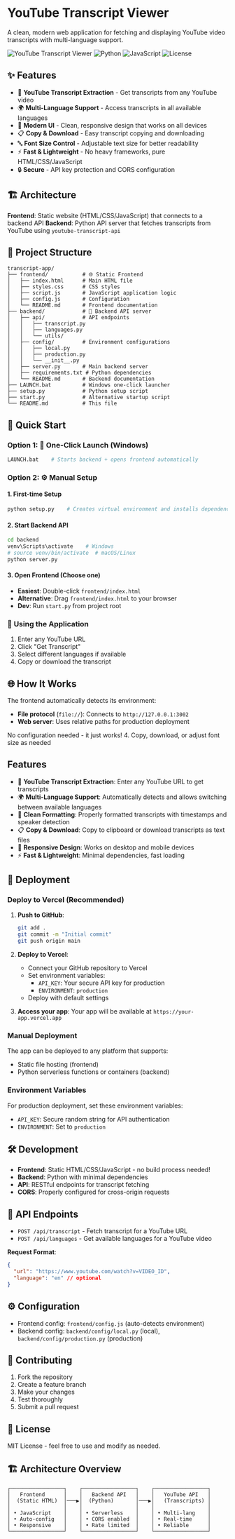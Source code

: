 # YouTube Transcript Viewer

A clean, modern web application for fetching and displaying YouTube video transcripts with multi-language support.

![YouTube Transcript Viewer](https://img.shields.io/badge/YouTube-Transcript%20Viewer-red?style=for-the-badge&logo=youtube)
![Python](https://img.shields.io/badge/Python-3.7+-blue?style=for-the-badge&logo=python)
![JavaScript](https://img.shields.io/badge/JavaScript-ES6+-yellow?style=for-the-badge&logo=javascript)
![License](https://img.shields.io/badge/License-MIT-green?style=for-the-badge)

## ✨ Features

- 🎥 **YouTube Transcript Extraction** - Get transcripts from any YouTube video
- 🌍 **Multi-Language Support** - Access transcripts in all available languages
- 🎨 **Modern UI** - Clean, responsive design that works on all devices
- 📋 **Copy & Download** - Easy transcript copying and downloading
- 🔤 **Font Size Control** - Adjustable text size for better readability
- ⚡ **Fast & Lightweight** - No heavy frameworks, pure HTML/CSS/JavaScript
- 🔒 **Secure** - API key protection and CORS configuration

## 🏗️ Architecture

**Frontend**: Static website (HTML/CSS/JavaScript) that connects to a backend API
**Backend**: Python API server that fetches transcripts from YouTube using `youtube-transcript-api`

## 📁 Project Structure

```
transcript-app/
├── frontend/           # 🌐 Static Frontend
│   ├── index.html      # Main HTML file
│   ├── styles.css      # CSS styles
│   ├── script.js       # JavaScript application logic
│   ├── config.js       # Configuration
│   └── README.md       # Frontend documentation
├── backend/            # 🔧 Backend API server
│   ├── api/            # API endpoints
│   │   ├── transcript.py
│   │   ├── languages.py
│   │   └── utils/
│   ├── config/         # Environment configurations
│   │   ├── local.py
│   │   ├── production.py
│   │   └── __init__.py
│   ├── server.py       # Main backend server
│   ├── requirements.txt # Python dependencies
│   └── README.md       # Backend documentation
├── LAUNCH.bat          # Windows one-click launcher
├── setup.py            # Python setup script
├── start.py            # Alternative startup script
└── README.md           # This file
```

## 🚀 Quick Start

### Option 1: 🎯 **One-Click Launch (Windows)**
```bash
LAUNCH.bat    # Starts backend + opens frontend automatically
```

### Option 2: ⚙️ **Manual Setup**

#### 1. First-time Setup
```bash
python setup.py    # Creates virtual environment and installs dependencies
```

#### 2. Start Backend API
```bash
cd backend
venv\Scripts\activate    # Windows
# source venv/bin/activate  # macOS/Linux
python server.py
```

#### 3. Open Frontend (Choose one)
- **Easiest**: Double-click `frontend/index.html`
- **Alternative**: Drag `frontend/index.html` to your browser
- **Dev**: Run `start.py` from project root

### 🎯 **Using the Application**
1. Enter any YouTube URL
2. Click "Get Transcript" 
3. Select different languages if available
4. Copy or download the transcript

## 🌐 How It Works

The frontend automatically detects its environment:
- **File protocol** (`file://`): Connects to `http://127.0.0.1:3002`
- **Web server**: Uses relative paths for production deployment

No configuration needed - it just works!
4. Copy, download, or adjust font size as needed

## Features

- 🎥 **YouTube Transcript Extraction**: Enter any YouTube URL to get transcripts
- 🌍 **Multi-Language Support**: Automatically detects and allows switching between available languages
- 📝 **Clean Formatting**: Properly formatted transcripts with timestamps and speaker detection
- 📋 **Copy & Download**: Copy to clipboard or download transcripts as text files
- 🎨 **Responsive Design**: Works on desktop and mobile devices
- ⚡ **Fast & Lightweight**: Minimal dependencies, fast loading

## 🚀 Deployment

### Deploy to Vercel (Recommended)

1. **Push to GitHub**:
   ```bash
   git add .
   git commit -m "Initial commit"
   git push origin main
   ```

2. **Deploy to Vercel**:
   - Connect your GitHub repository to Vercel
   - Set environment variables:
     - `API_KEY`: Your secure API key for production
     - `ENVIRONMENT`: `production`
   - Deploy with default settings

3. **Access your app**: Your app will be available at `https://your-app.vercel.app`

### Manual Deployment

The app can be deployed to any platform that supports:
- Static file hosting (frontend)
- Python serverless functions or containers (backend)

### Environment Variables

For production deployment, set these environment variables:
- `API_KEY`: Secure random string for API authentication
- `ENVIRONMENT`: Set to `production`

## 🛠️ Development

- **Frontend**: Static HTML/CSS/JavaScript - no build process needed!
- **Backend**: Python with minimal dependencies
- **API**: RESTful endpoints for transcript fetching
- **CORS**: Properly configured for cross-origin requests

## 📡 API Endpoints

- `POST /api/transcript` - Fetch transcript for a YouTube URL
- `POST /api/languages` - Get available languages for a YouTube video

**Request Format**:
```json
{
  "url": "https://www.youtube.com/watch?v=VIDEO_ID",
  "language": "en" // optional
}
```

## ⚙️ Configuration

- Frontend config: `frontend/config.js` (auto-detects environment)
- Backend config: `backend/config/local.py` (local), `backend/config/production.py` (production)

## 🤝 Contributing

1. Fork the repository
2. Create a feature branch
3. Make your changes
4. Test thoroughly
5. Submit a pull request

## 📄 License

MIT License - feel free to use and modify as needed.

## 🏗️ Architecture Overview

```
┌─────────────────┐    ┌─────────────────┐    ┌─────────────────┐
│   Frontend      │    │   Backend API   │    │   YouTube API   │
│  (Static HTML)  │───▶│  (Python)       │───▶│   (Transcripts) │
│                 │    │                 │    │                 │
│ • JavaScript    │    │ • Serverless    │    │ • Multi-lang    │
│ • Auto-config   │    │ • CORS enabled  │    │ • Real-time     │
│ • Responsive    │    │ • Rate limited  │    │ • Reliable      │
└─────────────────┘    └─────────────────┘    └─────────────────┘
```
